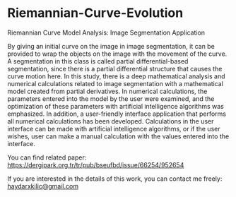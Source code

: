 # Riemannian-Curve-Evolution
Riemannian Curve Model Analysis: Image Segmentation Application

By giving an initial curve on the image in image segmentation, it can be provided to wrap the objects on the image with the movement of the curve. A segmentation in this class is called partial differential-based segmentation, since there is a partial differential structure that causes the curve motion here. In this study, there is a deep mathematical analysis and numerical calculations related to image segmentation with a mathematical model created from partial derivatives. In numerical calculations, the parameters entered into the model by the user were examined, and the optimization of these parameters with artificial intelligence algorithms was emphasized. In addition, a user-friendly interface application that performs all numerical calculations has been developed. Calculations in the user interface can be made with artificial intelligence algorithms, or if the user wishes, user can make a manual calculation with the values entered into the interface.

You can find related paper: https://dergipark.org.tr/tr/pub/bseufbd/issue/66254/952654

If you are interested in the details of this work, you can contact me freely: haydarxkilic@gmail.com
